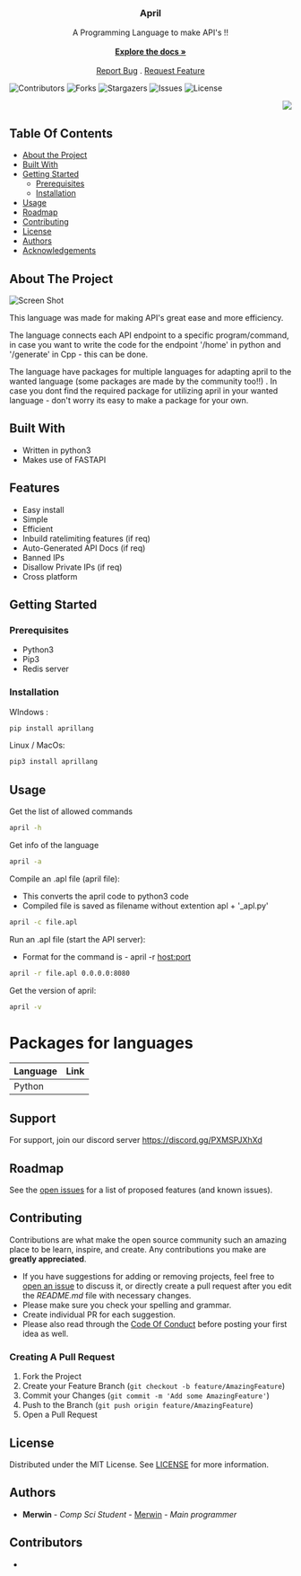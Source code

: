 <br/>
<p align="center">
  <h3 align="center">April</h3>

  <p align="center">
    A Programming Language to make API's !!
    <br/>
    <br/>
    <a href="https://github.com/merwin-asm/april/blob/main/README.md"><strong>Explore the docs »</strong></a>
    <br/>
    <br/>
    <a href="https://github.com/merwin-asm/april/issues">Report Bug</a>
    .
    <a href="https://github.com/merwin-asm/april/issues">Request Feature</a>
  </p>
</p>

![Contributors](https://img.shields.io/github/contributors/merwin-asm/april?color=dark-green) ![Forks](https://img.shields.io/github/forks/merwin-asm/april?style=social) ![Stargazers](https://img.shields.io/github/stars/merwin-asm/april?style=social) ![Issues](https://img.shields.io/github/issues/merwin-asm/april) ![License](https://img.shields.io/github/license/merwin-asm/april) <p align="right"> <img src="https://komarev.com/ghpvc/?username=merwin-asm-april&label=Project%20views&color=0e75b6&style=flat" /> </p>

## Table Of Contents

* [About the Project](#about-the-project)
* [Built With](#built-with)
* [Getting Started](#getting-started)
  * [Prerequisites](#prerequisites)
  * [Installation](#installation)
* [Usage](#usage)
* [Roadmap](#roadmap)
* [Contributing](#contributing)
* [License](#license)
* [Authors](#authors)
* [Acknowledgements](#acknowledgements)

## About The Project

![Screen Shot](https://cdn.discordapp.com/attachments/951417646191083551/1193927724616654909/image.png?ex=65ae7ed7&is=659c09d7&hm=5fd754a6776bb2998fd877218a1993f8aec01fa8de6a57cee7b3b4bb4e41858e&)

This language was made for making API's great ease and more efficiency. 

The language connects each API endpoint to a specific program/command, in case you want to write the code for the endpoint '/home' in python and '/generate' in Cpp - this can be done.

The language have packages for multiple languages for adapting april to the wanted language (some packages are made by the community too!!) . In case you dont find the required package for utilizing april in your wanted language - don't worry its easy to make a package for your own.

## Built With

- Written in python3
- Makes use of FASTAPI


## Features

- Easy install
- Simple
- Efficient
- Inbuild ratelimiting features (if req)
- Auto-Generated API Docs (if req)
- Banned IPs
- Disallow Private IPs (if req)
- Cross platform


## Getting Started

### Prerequisites

- Python3
- Pip3
- Redis server

### Installation

WIndows :
```sh
pip install aprillang
```

Linux / MacOs:
```sh
pip3 install aprillang
```

## Usage

Get the list of allowed commands
```sh
april -h
```

Get info of the language
```sh
april -a
```

Compile an .apl file (april file):
- This converts the april code to python3 code
- Compiled file is saved as filename without extention apl + '_apl.py'

```sh
april -c file.apl
```

Run an .apl file (start the API server):
- Format for the command is - april -r <filename> <host:port>

```sh
april -r file.apl 0.0.0.0:8080
```

Get the version of april:

```sh
april -v
```

# Packages for languages

| Language   | Link                                      |
|------------|-------------------------------------------|
| Python     | [](g/doc/) |




## Support

For support, join our discord server https://discord.gg/PXMSPJXhXd

## Roadmap

See the [open issues](https://github.com/merwin-asm/april/issues) for a list of proposed features (and known issues).

## Contributing

Contributions are what make the open source community such an amazing place to be learn, inspire, and create. Any contributions you make are **greatly appreciated**.
* If you have suggestions for adding or removing projects, feel free to [open an issue](https://github.com/merwin-asm/april/issues/new) to discuss it, or directly create a pull request after you edit the *README.md* file with necessary changes.
* Please make sure you check your spelling and grammar.
* Create individual PR for each suggestion.
* Please also read through the [Code Of Conduct](https://github.com/merwin-asm/april/blob/main/CODE_OF_CONDUCT.md) before posting your first idea as well.

### Creating A Pull Request

1. Fork the Project
2. Create your Feature Branch (`git checkout -b feature/AmazingFeature`)
3. Commit your Changes (`git commit -m 'Add some AmazingFeature'`)
4. Push to the Branch (`git push origin feature/AmazingFeature`)
5. Open a Pull Request

## License

Distributed under the MIT License. See [LICENSE](https://github.com/merwin-asm/april/blob/main/LICENSE.md) for more information.

## Authors

* **Merwin** - *Comp Sci Student* - [Merwin](https://github.com/merwin-asm/) - *Main programmer*

## Contributors

* []()

